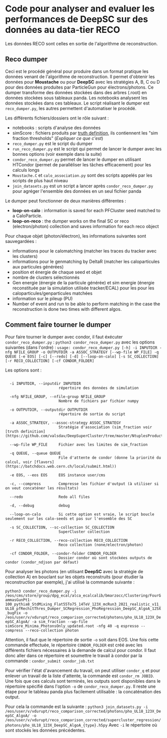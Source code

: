 # Code pour analyser and evaluer les performances de DeepSC sur des données au data-tier RECO
Les données RECO sont celles en sortie de l'algorithme de reconstruction.

## Reco dumper
Ceci est le procédé général pour produire dans un format pratique les données venant de l'algorithme de reconstruction. Il permet d'obtenir les données pour **Moustache** ou pour **DeepSC** avec les stratégies A, B, C ou D pour des données produites par ParticleGun pour électrons/photons. Ce dumper transforme des données stockées dans des arbres (.root) en données stockées sous tableaux panda. Les notebooks analysent les données stockées dans ces tableaux. Le script réalisant le dumper est `reco_dumper.py`, les autres permettent d'automatiser le procédé.

Les différents fichiers/dossiers ont le rôle suivant :
- notebooks : scripts d'analyse des données
- simScore : fichiers produits par [truth definition](https://github.com/valsdav/DeepSuperCluster/tree/master/NtuplesProduction/input_dataset_truth), ils contiennent les "sim fraction thresholds" (*Expliquer ce que c'est*)
- `reco_dumper.py` est le script du dumper
- `run_reco_dumper.py` est le script qui permet de lancer le dumper avec les bonnes options (voir exemple dans la suite)
- `condor_reco_dumper.py` permet de lancer le dumper en utilisant HTCondor (permet de paralléliser les tâches efficacement) pour les calculs longs
- `Moustache.C` et `calo_association.py` sont des scripts appelés par les scripts de plus haut niveau
- `join_datasets.py` est un script a lancer après `condor_reco_dumper.py` pour agréger l'ensemble des données en un seul fichier panda

Le dumper peut fonctionner de deux manières différentes :
- **loop-on-calo** :  information is saved for each PFCluster seed matched to a CaloParticle.
- **loop-on-reco** : the dumper works on the final SC or reco (electron/photon) collection and saves information for each reco object

Pour chaque objet (photon/électron), les informations suivantes sont sauvegardées :
- informations pour le calomatching (matcher les traces du tracker avec les clusters)
- informations pour le genmatching by DeltaR (matcher les caloparticules aux particules générées)
- position et énergie de chaque seed et objet
- nombre de clusters sélectionnés
- Gen energie (énergie de la particule générée) et sim energie (énergie reconstituée par la simulation utilisée tracker/ECAL) pour les pour les caloparticules/genparticules matchées
- information sur le pileup (PU)
- Number of event and run to be able to perform matching in the case the reconstruction is done two times with different algos.

## Comment faire tourner le dumper
Pour faire tourner le dumper avec condor, il faut éxécuter `condor_reco_dumper.py` :
`python3 condor_reco_dumper.py` avec les options suivantes (dans l'ordre) :
`usage: condor_reco_dumper.py [-h] -i INPUTDIR -nfg NFILE_GROUP -o OUTPUTDIR -a ASSOC_STRATEGY [--wp-file WP_FILE] -q QUEUE [-e EOS] [-c] [--redo] [-d] [--loop-on-calo] [-s SC_COLLECTION] [-r RECO_COLLECTION] [-cf CONDOR_FOLDER]`

Les options sont :
```  -h, --help            pour afficher les options

  -i INPUTDIR, --inputdir INPUTDIR
                        répertoire des données de simulation
                        
  -nfg NFILE_GROUP, --nfile-group NFILE_GROUP
                        Nombre de fichiers par fichier numpy
                        
  -o OUTPUTDIR, --outputdir OUTPUTDIR
                        répertoire de sortie du script
                        
  -a ASSOC_STRATEGY, --assoc-strategy ASSOC_STRATEGY
                        Stratégie d'association (sim_fraction voir [truth definition](https://github.com/valsdav/DeepSuperCluster/tree/master/NtuplesProduction/input_dataset_truth))
                        
  --wp-file WP_FILE     Fichier avec les limites de sim_fraction
  
  -q QUEUE, --queue QUEUE
                        File d'attente de condor (donne la priorité du calcul, voir [flavors](https://batchdocs.web.cern.ch/local/submit.html))
                        
  -e EOS, --eos EOS     EOS instance user/cms
  
  -c, --compress        Compresse les fichier d'output (à utiliser si on veut concaténer les résultats)
  
  --redo                Redo all files
  
  -d, --debug           debug
  
  --loop-on-calo        Si cette option est vraie, le script boucle seulement sur les calo-seeds et pas sur l'ensemble des SC
  
  -s SC_COLLECTION, --sc-collection SC_COLLECTION
                        SuperCluster collection
                        
  -r RECO_COLLECTION, --reco-collection RECO_COLLECTION
                        Reco collection (none/electron/photon)
                        
  -cf CONDOR_FOLDER, --condor-folder CONDOR_FOLDER
                        Dossier condor où sont stockées outputs de condor (condor_ndjson par défaut)
```


Pour analyser les photons (en utilisant **DeepSC** avec la stratégie de collection A) en bouclant sur les objets reconstruits (pour étudier la reconstruction par exemple), j'ai utilisé la commande suivante :

``` python3 condor_reco_dumper.py -i /eos/cms/store/group/dpg_ecal/alca_ecalcalib/bmarzocc/Clustering/FourGammasGunPt1-100_pythia8_StdMixing_Flat55To75_14TeV_123X_mcRun3_2021_realistic_v11_UL18_pfRechitThres_Dumper_SCRegression_PhoRegression_DeepSC_AlgoA_125X_bugFix -o /eos/user/v/vdurupt/reco_comparison_corrected/photons/pho_UL18_123X_DeepSC_AlgoA/ -a sim_fraction --wp-file simScore_Minima_PhotonsOnly_updated.root -nfg 40 -q espresso --compress --reco-collection photon ```

Attention, il faut que le répertoire de sortie `-o` soit dans EOS.
Une fois cette commande effectuée, le répertoire `CONDOR_FOLDER` est créé avec les différents fichiers nécessaires à la demande de calcul pour condor. Il faut donc aller dans ce répertoire et soumettre le travail à condor par la commande : `condor_submit condor_job.txt`

Pour vérifier l'état d'avancement du travail, on peut utiliser `condor_q` et pour enlever un travail de la liste d'attente, la commande est `condor_rm JOBID`.
Une fois que ces calculs sont terminés, les outputs sont disponibles dans le répertoire spécifié dans l'option `-o` de `condor_reco_dumper.py`. Il reste une étape pour le tableau panda plus facilement utilisable : la concaténation des output.

Pour cela la commande est la suivante : `python3 join_datasets.py -i /eos/user/v/vdurupt/reco_comparison_corrected/photons/pho_UL18_123X_DeepSC_AlgoA/ -o /eos/user/v/vdurupt/reco_comparison_corrected/supercluster_regression/photons/pho_UL18_123X_DeepSC_AlgoA_{type}.h5py`
Avec `-i` le répertoire où sont stockés les données précédentes.

